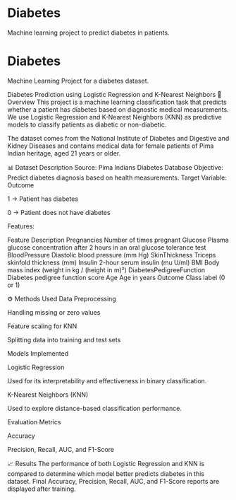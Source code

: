 # Diabetes
Machine learning project to predict diabetes in patients.
# Diabetes
Machine Learning Project for a diabetes dataset.

Diabetes Prediction using Logistic Regression and K-Nearest Neighbors
📌 Overview
This project is a machine learning classification task that predicts whether a patient has diabetes based on diagnostic medical measurements.
We use Logistic Regression and K-Nearest Neighbors (KNN) as predictive models to classify patients as diabetic or non-diabetic.

The dataset comes from the National Institute of Diabetes and Digestive and Kidney Diseases and contains medical data for female patients of Pima Indian heritage, aged 21 years or older.

📊 Dataset Description
Source: Pima Indians Diabetes Database
Objective: Predict diabetes diagnosis based on health measurements.
Target Variable: Outcome

1 → Patient has diabetes

0 → Patient does not have diabetes

Features:

Feature	Description
Pregnancies	Number of times pregnant
Glucose	Plasma glucose concentration after 2 hours in an oral glucose tolerance test
BloodPressure	Diastolic blood pressure (mm Hg)
SkinThickness	Triceps skinfold thickness (mm)
Insulin	2-hour serum insulin (mu U/ml)
BMI	Body mass index (weight in kg / (height in m)²)
DiabetesPedigreeFunction	Diabetes pedigree function score
Age	Age in years
Outcome	Class label (0 or 1)

⚙️ Methods Used
Data Preprocessing

Handling missing or zero values

Feature scaling for KNN

Splitting data into training and test sets

Models Implemented

Logistic Regression

Used for its interpretability and effectiveness in binary classification.

K-Nearest Neighbors (KNN)

Used to explore distance-based classification performance.

Evaluation Metrics

Accuracy

Precision, Recall, AUC, and F1-Score

📈 Results
The performance of both Logistic Regression and KNN is compared to determine which model better predicts diabetes in this dataset.
Final Accuracy, Precision, Recall, AUC, and F1-Score reports are displayed after training.
